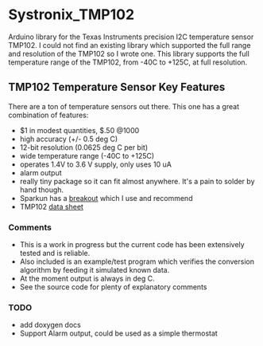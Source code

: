 # Systronix_TMP102
Arduino library for the Texas Instruments precision I2C temperature sensor TMP102.
I could not find an existing library which supported the full range and resolution of the TMP102 so I wrote one. 
This library supports the full temperature range of the TMP102, from -40C to +125C, at full resolution.

## TMP102 Temperature Sensor Key Features
There are a ton of temperature sensors out there. This one has a great combination of features:
 - $1 in modest quantities, $.50 @1000
 - high accuracy (+/- 0.5 deg C)
 - 12-bit resolution (0.0625 deg C per bit)
 - wide temperature range (-40C to +125C)
 - operates 1.4V to 3.6 V supply, only uses 10 uA
 - alarm output
 - really tiny package so it can fit almost anywhere. It's a pain to solder by hand though.
 - Sparkun has a [breakout](https://www.sparkfun.com/products/11931) which I use and recommend
 - TMP102 [data sheet](http://www.ti.com/product/TMP102)
 
### Comments
 - This is a work in progress but the current code has been extensively tested and is reliable. 
 - Also included is an example/test program which verifies the conversion algorithm by feeding it simulated known data.
 - At the moment output is always in deg C.
 - See the source code for plenty of explanatory comments

### TODO
 - add doxygen docs
 - Support Alarm output, could be used as a simple thermostat 
